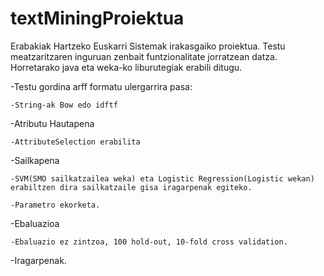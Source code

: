 # textMiningProiektua


Erabakiak Hartzeko Euskarri Sistemak irakasgaiko proiektua. Testu meatzaritzaren inguruan zenbait funtzionalitate jorratzean datza.
Horretarako java eta weka-ko liburutegiak erabili ditugu. 

-Testu gordina arff formatu ulergarrira pasa:

	-String-ak Bow edo idftf
	
-Atributu Hautapena

	-AttributeSelection erabilita
	
-Sailkapena

	-SVM(SMO sailkatzailea weka) eta Logistic Regression(Logistic wekan) erabiltzen dira sailkatzaile gisa iragarpenak egiteko.
	
	-Parametro ekorketa.
	
-Ebaluazioa

	-Ebaluazio ez zintzoa, 100 hold-out, 10-fold cross validation.

-Iragarpenak.
	
